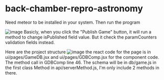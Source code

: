 # back-chamber-repro-astronomy

Need meteor to be installed in your system.
Then run the program

![image](https://user-images.githubusercontent.com/78148802/115378631-f2109100-a1fa-11eb-8040-94a622385697.png)
Basicly, when you click the "Publish Game" button, it will run a method to change isPublished field value. But it check the paramCounters validation fields instead.

Here are the project structure
![image](https://user-images.githubusercontent.com/78148802/115378951-461b7580-a1fb-11eb-9593-e5d8825cd02e.png)
the react code for the page is in ui/pages/GameDB.jsx and ui/pages/GDBComp.jsx for the component code. The method call in GDBComp line 46.
The schema will be in db/game.js in the first class
Method in api/serverMethod.js, I'm only include 2 methods in there.
